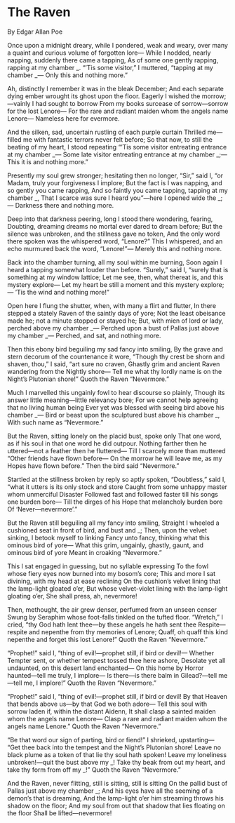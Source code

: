 # The Raven
By Edgar Allan Poe

Once upon a midnight dreary, while I pondered, weak and weary,
over many a quaint and curious volume of forgotten lore—
While I nodded, nearly napping, suddenly there came a tapping,
As of some one gently rapping, rapping at my chamber _.
“’Tis some visitor,” I muttered, “tapping at my chamber _—
Only this and nothing more.”

Ah, distinctly I remember it was in the bleak December;
And each separate dying ember wrought its ghost upon the floor.
Eagerly I wished the morrow;—vainly I had sought to borrow
From my books surcease of sorrow—sorrow for the lost Lenore—
For the rare and radiant maiden whom the angels name Lenore—
Nameless here for evermore.

And the silken, sad, uncertain rustling of each purple curtain
Thrilled me—filled me with fantastic terrors never felt before;
So that now, to still the beating of my heart, I stood repeating
“’Tis some visitor entreating entrance at my chamber _—
Some late visitor entreating entrance at my chamber _;—
This it is and nothing more.”

Presently my soul grew stronger; hesitating then no longer,
“Sir,” said I, “or Madam, truly your forgiveness I implore;
But the fact is I was napping, and so gently you came rapping,
And so faintly you came tapping, tapping at my chamber _,
That I scarce was sure I heard you”—here I opened wide the _;—
Darkness there and nothing more.

Deep into that darkness peering, long I stood there wondering, fearing,
Doubting, dreaming dreams no mortal ever dared to dream before;
But the silence was unbroken, and the stillness gave no token,
And the only word there spoken was the whispered word, “Lenore?”
This I whispered, and an echo murmured back the word, “Lenore!”—
Merely this and nothing more.

Back into the chamber turning, all my soul within me burning,
Soon again I heard a tapping somewhat louder than before.
“Surely,” said I, “surely that is something at my window lattice;
Let me see, then, what thereat is, and this mystery explore—
Let my heart be still a moment and this mystery explore;—
’Tis the wind and nothing more!”

Open here I flung the shutter, when, with many a flirt and flutter,
In there stepped a stately Raven of the saintly days of yore;
Not the least obeisance made he; not a minute stopped or stayed he;
But, with mien of lord or lady, perched above my chamber _—
Perched upon a bust of Pallas just above my chamber _—
Perched, and sat, and nothing more.

Then this ebony bird beguiling my sad fancy into smiling,
By the grave and stern decorum of the countenance it wore,
“Though thy crest be shorn and shaven, thou,” I said, “art sure no craven,
Ghastly grim and ancient Raven wandering from the Nightly shore—
Tell me what thy lordly name is on the Night’s Plutonian shore!”
Quoth the Raven “Nevermore.”

Much I marvelled this ungainly fowl to hear discourse so plainly,
Though its answer little meaning—little relevancy bore;
For we cannot help agreeing that no living human being
Ever yet was blessed with seeing bird above his chamber _—
Bird or beast upon the sculptured bust above his chamber _,
With such name as “Nevermore.”

But the Raven, sitting lonely on the placid bust, spoke only
That one word, as if his soul in that one word he did outpour.
Nothing farther then he uttered—not a feather then he fluttered—
Till I scarcely more than muttered “Other friends have flown before—
On the morrow he will leave me, as my Hopes have flown before.”
Then the bird said “Nevermore.”

Startled at the stillness broken by reply so aptly spoken,
“Doubtless,” said I, “what it utters is its only stock and store
Caught from some unhappy master whom unmerciful Disaster
Followed fast and followed faster till his songs one burden bore—
Till the dirges of his Hope that melancholy burden bore
Of ‘Never—nevermore’.”

But the Raven still beguiling all my fancy into smiling,
Straight I wheeled a cushioned seat in front of bird, and bust and _;
Then, upon the velvet sinking, I betook myself to linking
Fancy unto fancy, thinking what this ominous bird of yore—
What this grim, ungainly, ghastly, gaunt, and ominous bird of yore
Meant in croaking “Nevermore.”

This I sat engaged in guessing, but no syllable expressing
To the fowl whose fiery eyes now burned into my bosom’s core;
This and more I sat divining, with my head at ease reclining
On the cushion’s velvet lining that the lamp-light gloated o’er,
But whose velvet-violet lining with the lamp-light gloating o’er,
She shall press, ah, nevermore!

Then, methought, the air grew denser, perfumed from an unseen censer
Swung by Seraphim whose foot-falls tinkled on the tufted floor.
“Wretch,” I cried, “thy God hath lent thee—by these angels he hath sent thee
Respite—respite and nepenthe from thy memories of Lenore;
Quaff, oh quaff this kind nepenthe and forget this lost Lenore!”
Quoth the Raven “Nevermore.”

“Prophet!” said I, “thing of evil!—prophet still, if bird or devil!—
Whether Tempter sent, or whether tempest tossed thee here ashore,
Desolate yet all undaunted, on this desert land enchanted—
On this home by Horror haunted—tell me truly, I implore—
Is there—is there balm in Gilead?—tell me—tell me, I implore!”
Quoth the Raven “Nevermore.”

“Prophet!” said I, “thing of evil!—prophet still, if bird or devil!
By that Heaven that bends above us—by that God we both adore—
Tell this soul with sorrow laden if, within the distant Aidenn,
It shall clasp a sainted maiden whom the angels name Lenore—
Clasp a rare and radiant maiden whom the angels name Lenore.”
Quoth the Raven “Nevermore.”

“Be that word our sign of parting, bird or fiend!” I shrieked, upstarting—
“Get thee back into the tempest and the Night’s Plutonian shore!
Leave no black plume as a token of that lie thy soul hath spoken!
Leave my loneliness unbroken!—quit the bust above my _!
Take thy beak from out my heart, and take thy form from off my _!”
Quoth the Raven “Nevermore.”

And the Raven, never flitting, still is sitting, still is sitting
On the pallid bust of Pallas just above my chamber _;
And his eyes have all the seeming of a demon’s that is dreaming,
And the lamp-light o’er him streaming throws his shadow on the floor;
And my soul from out that shadow that lies floating on the floor
Shall be lifted—nevermore!
